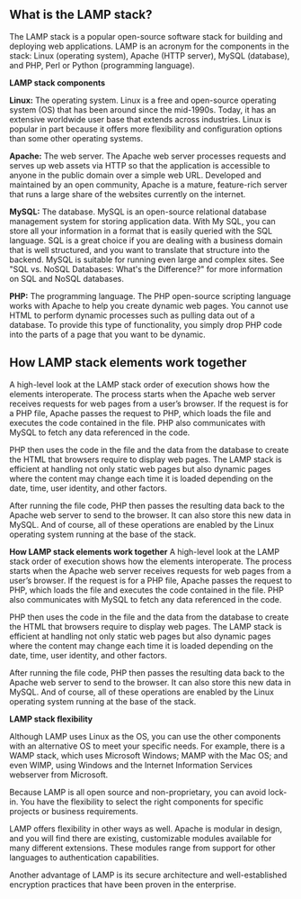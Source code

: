 ## What is the LAMP stack?
The LAMP stack is a popular open-source software stack for building and deploying web applications. LAMP is an acronym for the components in the stack: Linux (operating system), Apache (HTTP server), MySQL (database), and PHP, Perl or Python (programming language).

**LAMP stack components**

**Linux:** The operating system. Linux is a free and open-source operating system (OS) that has been around since the mid-1990s. Today, it has an extensive worldwide user base that extends across industries. Linux is popular in part because it offers more flexibility and configuration options than some other operating systems.

**Apache:** The web server. The Apache web server processes requests and serves up web assets via HTTP so that the application is accessible to anyone in the public domain over a simple web URL. Developed and maintained by an open community, Apache is a mature, feature-rich server that runs a large share of the websites currently on the internet. 

**MySQL:** The database. MySQL is an open-source relational database management system for storing application data. With My SQL, you can store all your information in a format that is easily queried with the SQL language. SQL is a great choice if you are dealing with a business domain that is well structured, and you want to translate that structure into the backend. MySQL is suitable for running even large and complex sites. See "SQL vs. NoSQL Databases: What's the Difference?" for more information on SQL and NoSQL databases.

**PHP:** The programming language. The PHP open-source scripting language works with Apache to help you create dynamic web pages. You cannot use HTML to perform dynamic processes such as pulling data out of a database. To provide this type of functionality, you simply drop PHP code into the parts of a page that you want to be dynamic. 

## How LAMP stack elements work together 

A high-level look at the LAMP stack order of execution shows how the elements interoperate. The process starts when the Apache web server receives requests for web pages from a user’s browser. If the request is for a PHP file, Apache passes the request to PHP, which loads the file and executes the code contained in the file. PHP also communicates with MySQL to fetch any data referenced in the code. 

PHP then uses the code in the file and the data from the database to create the HTML that browsers require to display web pages. The LAMP stack is efficient at handling not only static web pages but also dynamic pages where the content may change each time it is loaded depending on the date, time, user identity, and other factors. 

After running the file code, PHP then passes the resulting data back to the Apache web server to send to the browser. It can also store this new data in MySQL. And of course, all of these operations are enabled by the Linux operating system running at the base of the stack.

**How LAMP stack elements work together** 
A high-level look at the LAMP stack order of execution shows how the elements interoperate. The process starts when the Apache web server receives requests for web pages from a user’s browser. If the request is for a PHP file, Apache passes the request to PHP, which loads the file and executes the code contained in the file. PHP also communicates with MySQL to fetch any data referenced in the code. 

PHP then uses the code in the file and the data from the database to create the HTML that browsers require to display web pages. The LAMP stack is efficient at handling not only static web pages but also dynamic pages where the content may change each time it is loaded depending on the date, time, user identity, and other factors. 

After running the file code, PHP then passes the resulting data back to the Apache web server to send to the browser. It can also store this new data in MySQL. And of course, all of these operations are enabled by the Linux operating system running at the base of the stack.

**LAMP stack flexibility**

Although LAMP uses Linux as the OS, you can use the other components with an alternative OS to meet your specific needs. For example, there is a WAMP stack, which uses Microsoft Windows; MAMP with the Mac OS; and even WIMP, using Windows and the Internet Information Services webserver from Microsoft. 

Because LAMP is all open source and non-proprietary, you can avoid lock-in. You have the flexibility to select the right components for specific projects or business requirements.

LAMP offers flexibility in other ways as well. Apache is modular in design, and you will find there are existing, customizable modules available for many different extensions. These modules range from support for other languages to authentication capabilities. 

Another advantage of LAMP is its secure architecture and well-established encryption practices that have been proven in the enterprise.

